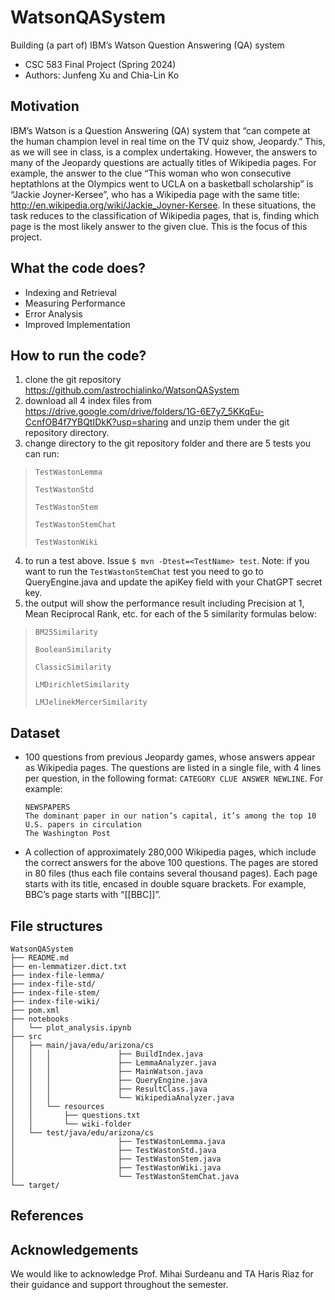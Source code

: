 # WatsonQASystem
Building (a part of) IBM’s Watson Question Answering (QA) system

- CSC 583 Final Project (Spring 2024)
- Authors: Junfeng Xu and Chia-Lin Ko

## Motivation
IBM’s Watson is a Question Answering (QA) system that “can compete at the human champion level in real time on the TV quiz show, Jeopardy.” This, as we will see in class, is a complex undertaking. However, the answers to many of the Jeopardy questions are actually titles of Wikipedia pages. For example, the answer to the clue “This woman who won consecutive heptathlons at the Olympics went to UCLA on a basketball scholarship” is “Jackie Joyner-Kersee”, who has a Wikipedia page with the same title: http://en.wikipedia.org/wiki/Jackie_Joyner-Kersee. In these situations, the task reduces to the classification of Wikipedia pages, that is, finding which page is the most likely answer to the given clue. This is the focus of this project.

## What the code does?
- Indexing and Retrieval
- Measuring Performance
- Error Analysis
- Improved Implementation


## How to run the code?

1. clone the git repository https://github.com/astrochialinko/WatsonQASystem
2. download all 4 index files from https://drive.google.com/drive/folders/1G-6E7y7_5KKqEu-CcnfOB4f7YBQtIDkK?usp=sharing and unzip them under the git repository directory.
3. change directory to the git repository folder and there are 5 tests you can run:
>`TestWastonLemma`</p>
>`TestWastonStd`</p>
>`TestWastonStem`</p>
>`TestWastonStemChat`</p>
>`TestWastonWiki`</p>
4. to run a test above. Issue `$ mvn -Dtest=<TestName> test`. Note: if you want to run the `TestWastonStemChat` test you need to go to QueryEngine.java and update the apiKey field with your ChatGPT secret key.
5. the output will show the performance result including Precision at 1, Mean Reciprocal Rank, etc. for each of the 5 similarity formulas below:
>`BM25Similarity`</p>
>`BooleanSimilarity`</p>
>`ClassicSimilarity`</p>
>`LMDirichletSimilarity`</p>
>`LMJelinekMercerSimilarity`</p>

## Dataset
- 100 questions from previous Jeopardy games, whose answers appear as Wikipedia pages. The questions are listed in a single file, with 4 lines per question, in the following format: `CATEGORY CLUE ANSWER NEWLINE`.
  For example:
  ```
  NEWSPAPERS
  The dominant paper in our nation’s capital, it’s among the top 10 U.S. papers in circulation
  The Washington Post
  ```
- A collection of approximately 280,000 Wikipedia pages, which include the correct answers for the above 100 questions. The pages are stored in 80 files (thus each file contains several thousand pages). Each page starts with its title, encased in double square brackets. For example, BBC’s page starts with “[[BBC]]”.

## File structures
```
WatsonQASystem
├── README.md
├── en-lemmatizer.dict.txt
├── index-file-lemma/
├── index-file-std/
├── index-file-stem/
├── index-file-wiki/
├── pom.xml
├── notebooks
│   └── plot_analysis.ipynb
├── src
│   ├── main/java/edu/arizona/cs
│   │   │               ├── BuildIndex.java
│   │   │               ├── LemmaAnalyzer.java
│   │   │               ├── MainWatson.java
│   │   │               ├── QueryEngine.java
│   │   │               ├── ResultClass.java
│   │   │               └── WikipediaAnalyzer.java
│   │   └── resources
│   │       ├── questions.txt
│   │       └── wiki-folder
│   └── test/java/edu/arizona/cs
│                       ├── TestWastonLemma.java
│                       ├── TestWastonStd.java
│                       ├── TestWastonStem.java
│                       ├── TestWastonWiki.java
│                       └── TestWastonStemChat.java
└── target/
```

## References

## Acknowledgements

We would like to acknowledge Prof. Mihai Surdeanu and TA Haris Riaz for their guidance and support throughout the semester.
